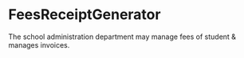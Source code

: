 # FeesReceiptGenerator
The school administration department may manage fees of student &amp;  manages invoices.
